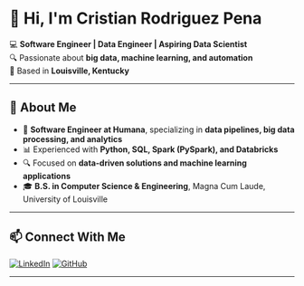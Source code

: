 # 👋 Hi, I'm Cristian Rodriguez Pena

💻 **Software Engineer | Data Engineer | Aspiring Data Scientist**  
🔍 Passionate about **big data, machine learning, and automation**  
📍 Based in **Louisville, Kentucky**

---

## 🚀 About Me
- 🏢 **Software Engineer at Humana**, specializing in **data pipelines, big data processing, and analytics**  
- 📊 Experienced with **Python, SQL, Spark (PySpark), and Databricks**  
- 🔍 Focused on **data-driven solutions and machine learning applications**  
- 🎓 **B.S. in Computer Science & Engineering**, Magna Cum Laude, University of Louisville  

---

## 📫 Connect With Me  
[![LinkedIn](https://img.shields.io/badge/-LinkedIn-0A66C2?style=flat&logo=linkedin&logoColor=white)](https://www.linkedin.com/in/cristian-rodriguez-pena/)  [![GitHub](https://img.shields.io/badge/-GitHub-181717?style=flat&logo=github&logoColor=white)](https://github.com/CristianRodriguezPena)  

---

